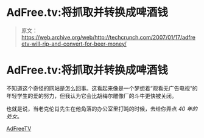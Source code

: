 # AdFree.tv:将抓取并转换成啤酒钱

> 原文：<https://web.archive.org/web/http://techcrunch.com/2007/01/17/adfreetv-will-rip-and-convert-for-beer-money/>

# AdFree.tv:将抓取并转换成啤酒钱

不知道这个奇怪的网站是怎么回事。这看起来像是一个梦想着“观看无广告电视”的年轻学生的爱的努力，但我认为它会比胡梅尔雕像厂的斗牛更快被关闭。

也就是说，当老克伦肖先生在他角落的办公室里打盹的时候，去给你弄点 *40 年的处女*。

[AdFreeTV](https://web.archive.org/web/20201026014504/http://www.adfreetv.net/)